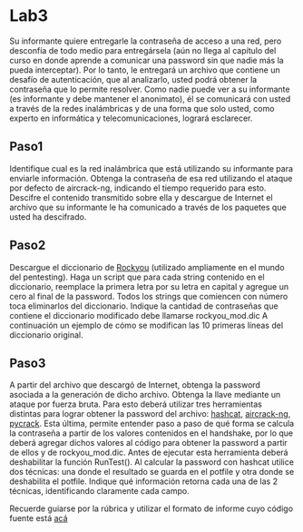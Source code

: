 # Lab3

Su informante quiere entregarle la contraseña de acceso a una red, pero desconfía de todo medio para entregársela (aún no llega al capítulo del curso en donde aprende a comunicar una password sin que nadie más la pueda interceptar).
Por lo tanto, le entregará un archivo que contiene un desafío de autenticación, que al analizarlo, usted podrá obtener la contraseña que lo permite resolver.
Como nadie puede ver a su informante (es informante y debe mantener el anonimato), él se comunicará con usted a través de la redes inalámbricas y de una forma que solo usted, como experto en informática y telecomunicaciones, logrará esclarecer.

## Paso1

Identifique cual es la red inalámbrica que está utilizando su informante para enviarle información. Obtenga la contraseña de esa red utilizando el ataque por defecto de aircrack-ng, indicando el tiempo requerido para esto. Descifre el contenido transmitido sobre ella y descargue de Internet el archivo que su informante le ha comunicado a través de los paquetes que usted ha descifrado.

## Paso2

Descargue el diccionario de [Rockyou](https://github.com/brannondorsey/naive-hashcat/releases/download/data/rockyou.txt) (utilizado ampliamente en el mundo del pentesting). Haga un script que para cada string contenido en el diccionario, reemplace la primera letra por su letra en capital y agregue un cero al final de la password. 
Todos los strings que comiencen con número toca eliminarlos del diccionario. Indique la cantidad de contraseñas que contiene el diccionario modificado debe llamarse rockyou_mod.dic
A continuación un ejemplo de cómo se modifican las 10 primeras líneas del diccionario original.

## Paso3

A partir del archivo que descargó de Internet, obtenga la password asociada a la generación de dicho archivo. Obtenga la llave mediante un ataque por fuerza bruta. 
Para esto deberá utilizar tres herramientas distintas para lograr obtener la password del archivo: [hashcat](https://github.com/hashcat/hashcat), [aircrack-ng](https://github.com/aircrack-ng/aircrack-ng), [pycrack](https://github.com/nogilnick/PyCrack). Esta última, permite entender paso a paso de qué forma se calcula la contraseña a partir de los valores contenidos en el handshake, por lo que deberá agregar dichos valores al código para obtener la password a partir de ellos y de rockyou_mod.dic. Antes de ejecutar esta herramienta deberá deshabilitar la función RunTest().
Al calcular la password con hashcat utilice dos técnicas: una donde el resultado se guarda en el potfile y otra donde se deshabilita el potfile.
Indique qué información retorna cada una de las 2 técnicas, identificando claramente cada campo.

Recuerde guiarse por la rúbrica y utilizar el formato de informe cuyo código fuente está [acá](https://udp.instructure.com/courses/24641/files/3035244?wrap=1)
